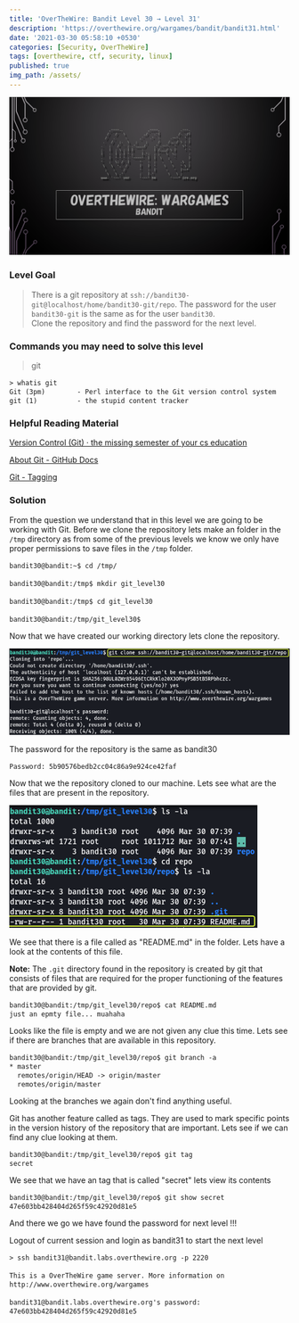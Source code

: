 ```yaml
---
title: 'OverTheWire: Bandit Level 30 → Level 31'
description: 'https://overthewire.org/wargames/bandit/bandit31.html'
date: '2021-03-30 05:58:10 +0530'
categories: [Security, OverTheWire]
tags: [overthewire, ctf, security, linux]
published: true
img_path: /assets/
---
```


![OverTheWire Banner](images/overthewire-banner.png)

### Level Goal

> There is a git repository at `ssh://bandit30-git@localhost/home/bandit30-git/repo`. The password for the user `bandit30-git` is the same as for the user `bandit30`.  
> Clone the repository and find the password for the next level.

### Commands you may need to solve this level

> git

```
> whatis git  
Git (3pm)        - Perl interface to the Git version control system  
git (1)          - the stupid content tracker
```

### Helpful Reading Material

[Version Control (Git) · the missing semester of your cs education](https://missing.csail.mit.edu/2020/version-control/)

[About Git - GitHub Docs](https://guides.github.com/introduction/git-handbook/)

[Git - Tagging](https://git-scm.com/book/en/v2/Git-Basics-Tagging)

### Solution

From the question we understand that in this level we are going to be working with Git. Before we clone the repository lets make an folder in the `/tmp` directory as from some of the previous levels we know we only have proper permissions to save files in the `/tmp` folder.

```
bandit30@bandit:~$ cd /tmp/

bandit30@bandit:/tmp$ mkdir git_level30

bandit30@bandit:/tmp$ cd git_level30

bandit30@bandit:/tmp/git_level30$
```

Now that we have created our working directory lets clone the repository.

![Clone Git Repository](images/bandit-30-31/clone-git-repo.png)

The password for the repository is the same as bandit30

```
Password: 5b90576bedb2cc04c86a9e924ce42faf
```

Now that we the repository cloned to our machine. Lets see what are the files that are present in the repository.

![View File Content|380](images/bandit-30-31/view-file-content.png)

We see that there is a file called as "README.md" in the folder. Lets have a look at the contents of this file.

**Note:** The `.git` directory found in the repository is created by git that consists of files that are required for the proper functioning of the features that are provided by git.

```
bandit30@bandit:/tmp/git_level30/repo$ cat README.md   
just an epmty file... muahaha
```

Looks like the file is empty and we are not given any clue this time. Lets see if there are branches that are available in this repository.

```
bandit30@bandit:/tmp/git_level30/repo$ git branch -a  
* master  
  remotes/origin/HEAD -> origin/master  
  remotes/origin/master
```

Looking at the branches we again don't find anything useful.

Git has another feature called as tags. They are used to mark specific points in the version history of the repository that are important. Lets see if we can find any clue looking at them.

```
bandit30@bandit:/tmp/git_level30/repo$ git tag  
secret
```

We see that we have an tag that is called "secret" lets view its contents

```
bandit30@bandit:/tmp/git_level30/repo$ git show secret  
47e603bb428404d265f59c42920d81e5
```

And there we go we have found the password for next level !!!

Logout of current session and login as bandit31 to start the next level

```
> ssh bandit31@bandit.labs.overthewire.org -p 2220

This is a OverTheWire game server. More information on http://www.overthewire.org/wargames

bandit31@bandit.labs.overthewire.org's password: 47e603bb428404d265f59c42920d81e5
```